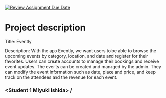 [![Review Assignment Due Date](https://classroom.github.com/assets/deadline-readme-button-22041afd0340ce965d47ae6ef1cefeee28c7c493a6346c4f15d667ab976d596c.svg)](https://classroom.github.com/a/twPj_hbU)
# Project description

Title: Evently 

Description: With the app Evently, we want users to be able to browse the upcoming events 
by category, location, and date and register for their favorites. Users can create accounts to 
manage their bookings and receive event updates. 
The events can be created and managed by the admin. They can modify the event 
information such as date, place and price, and keep track on the attendees and the revenue 
for each event.

### \<Student 1 Miyuki Ishida\> / 
